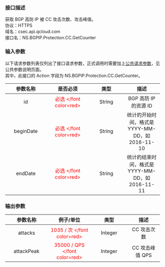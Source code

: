 <style rel="stylesheet">
table th:nth-of-type(1){
width:200px;
}</style>
<style rel="stylesheet">
table th:nth-of-type(2){
width:200px;
}</style>
<style rel="stylesheet">
table th:nth-of-type(3){
width:200px;
}</style>
<style rel="stylesheet">
table th:nth-of-type(4){
width:200px;
}</style>
<style rel="stylesheet">
table tr:hover {
background: #efefef; 
</style>
### 接口描述
获取 BGP 高防 IP 被 CC 攻击次数、攻击峰值。
<br> 协议：HTTPS
<br> 域名：csec.api.qcloud.com
<br> 接口名：NS.BGPIP.Protection.CC.GetCounter

### 输入参数
以下请求参数列表仅列出了接口请求参数，正式调用时需要加上[公共请求参数](http://tce.fsphere.cn/document/product/295/7279)，见公共参数说明页面。
<br> 其中，此接口的 Action 字段为 NS.BGPIP.Protection.CC.GetCounter。

| 参数名称 | 是否必须 | 类型 | 描述 |
|:---------:|:---------:|:---------:|:---------:|
| id | <font color=red> 必选 </font color=red> | String | BGP 高防 IP 的资源 ID |
| beginDate|<font color=red> 必选 </font color=red>| String | 统计的开始时间，格式是 YYYY-MM-DD，如 2016-11-10 |
| endDate|<font color=red> 必选 </font color=red>| String | 统计的结束时间，格式是 YYYY-MM-DD，如 2016-11-11 |

### 输出参数
| 参数名称 | 例子/单位| 类型 | 描述 |
|:---------:|:---------:|:---------:|:---------:|
|attacks| <font color=red> 1035 / 次 </font color=red> |Integer | CC 攻击次数 |
| attackPeak |<font color=red> 35000 / QPS </font color=red>| Integer | CC 攻击峰值 QPS |

